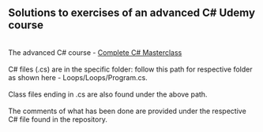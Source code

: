 ## Solutions to exercises of an advanced C# Udemy course ##
<br> The advanced C# course -  [Complete C# Masterclass ](https://www.udemy.com/course/complete-csharp-masterclass/) </br>
 <br> C# files (.cs) are in the specific folder: follow this path for respective folder as shown here - Loops/Loops/Program.cs. </br>
 <br> Class files ending in .cs are also found under the above path. </br>
 <br> The comments of what has been done are provided under the respective C# file found in the repository.</br>

